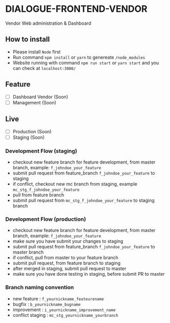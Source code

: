 # DIALOGUE-FRONTEND-VENDOR
Vendor Web administration & Dashboard

## How to install
+ Please install `Node` first
+ Run command `npm install` or `yarn` to genereate `/node_modules`
+ Website running with command `npm run start` or `yarn start` and you can check at `localhost:3000/`

## Feature
+ [ ] Dashboard Vendor (Soon)
+ [ ] Management (Soon)

## Live
+ [ ] Production (Soon)
+ [ ] Staging (Soon)

### Development Flow (staging)
- checkout new feature branch for feature development, from master branch, example: ``f_johndoe_your_feature``
- submit pull request from feature_branch ``f_johndoe_your_feature`` to staging
- if conflict, checkout new mc branch from staging, example ``mc_stg_f_johndoe_your_feature``
- pull from feature branch
- submit pull request from ``mc_stg_f_johndoe_your_feature`` to staging branch
 

### Development Flow (production)
- checkout new feature branch for feature development, from master branch, example: ``f_johndoe_your_feature``
- make sure you have submit your changes to staging
- submit pull request from feature_branch ``f_johndoe_your_feature`` to master branch
- if conflict, pull from master to your feature branch
- submit pull request, from feature branch to staging 
- after merged in staging, submit pull request to master
- make sure you have done testing in staging, before submit PR to master 

### Branch naming convention
- new feature : `f_yournickname_feateurename` 
- bugfix : `b_yournickname_bugname`
- improvement : `i_yournickname_improvement_name`
- conflict staging : `mc_stg_yournickname_yourbranch`